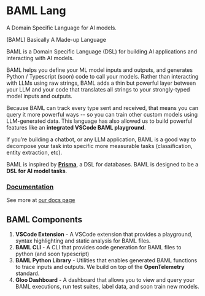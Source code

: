 # BAML Lang

A Domain Specific Language for AI models.

(BAML) Basically A Made-up Language

BAML is a Domain Specific Language (DSL) for building AI applications and interacting with AI models.

BAML helps you define your ML model inputs and outputs, and generates Python / Typescript (soon) code to call your models. Rather than interacting with LLMs using raw strings, BAML adds a thin but powerful layer between your LLM and your code that translates all strings to your strongly-typed model inputs and outputs.

Because BAML can track every type sent and received, that means you can query it more powerful ways -- so you can train other custom models using LLM-generated data. This language has also allowed us to build powerful features like an **integrated VSCode BAML playground**.

If you’re building a chatbot, or any LLM application, BAML is a good way to decompose your task into specific more measurable tasks (classification, entity extraction, etc).

BAML is inspired by **[Prisma](https://www.prisma.io/)**, a DSL for databases. BAML is designed to be a **DSL for AI model tasks**.

### [Documentation](https://docs.trygloo.com)

See more at [our docs page](https://docs.trygloo.com)

## BAML Components

1. **VSCode Extension** - A VSCode extension that provides a playground, syntax highlighting and static analysis for BAML files.
2. **BAML CLI** - A CLI that provides code generation for BAML files to python (and soon typescript)
3. **BAML Python Library** - Utilities that enables generated BAML functions to trace inputs and outputs. We build on top of the **OpenTelemetry** standard.
4. **Gloo Dashboard** - A dashboard that allows you to view and query your BAML executions, run test suites, label data, and soon train new models.
